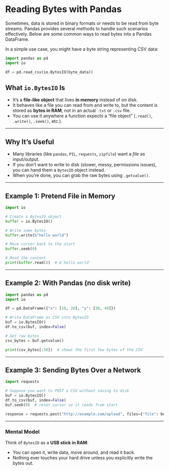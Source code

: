 # Reading Bytes with Pandas

Sometimes, data is stored in binary formats or needs to be read from byte streams. Pandas provides several methods to handle such scenarios effectively. Below are some common ways to read bytes into a Pandas DataFrame.

In a simple use case, you might have a byte string representing CSV data:

```python
import pandas as pd
import io

df = pd.read_csv(io.BytesIO(byte_data))
```

## What `io.BytesIO` Is

- It’s a **file-like object** that lives **in memory** instead of on disk.
- It behaves like a file you can read from and write to, but the content is stored as **bytes in RAM**, not in an actual `.txt` or `.csv` file.
- You can use it anywhere a function expects a “file object” (`.read()`, `.write()`, `.seek()`, etc.).

---

## Why It’s Useful

- Many libraries (like `pandas`, `PIL`, `requests`, `zipfile`) want a _file_ as input/output.
- If you don’t want to write to disk (slower, messy, permissions issues), you can hand them a `BytesIO` object instead.
- When you’re done, you can grab the raw bytes using `.getvalue()`.

---

## Example 1: Pretend File in Memory

```python
import io

# Create a BytesIO object
buffer = io.BytesIO()

# Write some bytes
buffer.write(b"hello world")

# Move cursor back to the start
buffer.seek(0)

# Read the content
print(buffer.read())  # b'hello world'
```

---

## Example 2: With Pandas (no disk write)

```python
import pandas as pd
import io

df = pd.DataFrame({"x": [10, 20], "y": [30, 40]})

# Write DataFrame as CSV into BytesIO
buf = io.BytesIO()
df.to_csv(buf, index=False)

# Get raw bytes
csv_bytes = buf.getvalue()

print(csv_bytes[:50])  # shows the first few bytes of the CSV
```

---

## Example 3: Sending Bytes Over a Network

```python
import requests

# Suppose you want to POST a CSV without saving to disk
buf = io.BytesIO()
df.to_csv(buf, index=False)
buf.seek(0)  # reset cursor so it reads from start

response = requests.post("http://example.com/upload", files={"file": buf})
```

---

### Mental Model

Think of `BytesIO` as a **USB stick in RAM**:

- You can open it, write data, move around, and read it back.
- Nothing ever touches your hard drive unless you explicitly write the bytes out.
